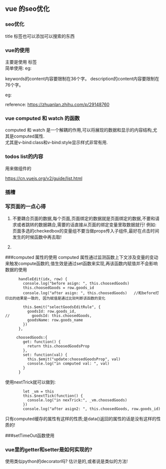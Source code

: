 ## vue 的seo优化

### seo优化
title 标签也可以添加可以搜索的东西  


### vue的使用
主要是使用<meta> 标签   
简单使用:
<meta name="" content="" />
eg:
<meta name="keywords" content="" />
<meta name="" content="" />

keywords的content内容要限制在36个字。
description的content内容要限制在76个字。

eg:
<meta name="robot" content="all">
<meta name="keywords" content="南非新星国际,新星国际,南非,旅游,签证,南非机票服务,南非机票,南非会计">
<meta name="description" content="南非新星国际,南非注册结婚以及南非外交部公证认证,南非永久居留PR申请，ID 申请,学生,陪伴,退休,商务考察等签证延期,进出关南非有逾期,滞留问题解决">


reference:
https://zhuanlan.zhihu.com/p/29148760


### vue computed 和 watch 的函数
computed 和 watch 是一个解耦的作用,可以将展现的数据和显示的内容结构,尤其是computed属性.  
尤其是v-bind:class和v-bind:style显示样式非常有用.

### todos list的内容
用来做组件的

https://cn.vuejs.org/v2/guide/list.html

### 插槽 



### 写页面的一点心得
1. 不要耦合页面的数据,每个页面,页面绑定的数据就是页面绑定的数据,不要和请求或者跳转的数据耦合,需要的话直接从页面的绑定变量里取数据就行!
例如: 页面多选的checkedbox的变量组不要当做props传入子组件,最好在点击时间发生的时候函数中再去取!

2. 

###computed 属性的使用
computed 属性通过监测函数上下文涉及变量的变动来触发compute函数的,值生效是通过set函数来实现,再该函数内赋值并不会影响数据的使用
```
      handleEdit(idx, row) {
        console.log("before asign: ", this.choosedGoods)  
        this.choosedGoods = row.goods_id
        console.log("after asign: ", this.choosedGoods)   //和before打印出的结果是一致的, 因为赋值是通过比较判断该函数的变化

        this.$emit("selectGoodsEditRule", {
          goodsId: row.goods_id,
//          goodsId: this.choosedGoods,
          goodsName: row.goods_name
        })
      },

     choosedGoods:{
        get: function() {
          return this.choosedGoodsProp
        },
        set: function(val) {
          this.$emit("update:choosedGoodsProp", val)
          console.log("in computed val: ", val)
        }
      }

```
使用nextTrick就可以做到:
```
        let _vm = this
        this.$nextTick(function() {
          console.log("in nexTrick:", _vm.choosedGoods)
        })
        console.log("after asign2: ", this.choosedGoods, row.goods_id)
```
只有computed缓存的属性有这样的性质;是data()返回的属性的话是没有这样的性质的!



###setTimeOut函数使用



### vue里的getter和setter是如何实现的?
使用类似python的decorator吗? 估计是的,或者说是类似的方法!



